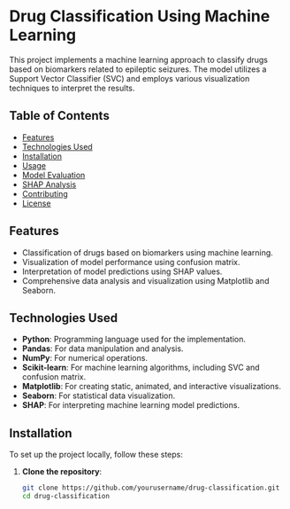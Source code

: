 # Drug Classification Using Machine Learning

This project implements a machine learning approach to classify drugs based on biomarkers related to epileptic seizures. The model utilizes a Support Vector Classifier (SVC) and employs various visualization techniques to interpret the results.

## Table of Contents

- [Features](#features)
- [Technologies Used](#technologies-used)
- [Installation](#installation)
- [Usage](#usage)
- [Model Evaluation](#model-evaluation)
- [SHAP Analysis](#shap-analysis)
- [Contributing](#contributing)
- [License](#license)

## Features

- Classification of drugs based on biomarkers using machine learning.
- Visualization of model performance using confusion matrix.
- Interpretation of model predictions using SHAP values.
- Comprehensive data analysis and visualization using Matplotlib and Seaborn.

## Technologies Used

- **Python**: Programming language used for the implementation.
- **Pandas**: For data manipulation and analysis.
- **NumPy**: For numerical operations.
- **Scikit-learn**: For machine learning algorithms, including SVC and confusion matrix.
- **Matplotlib**: For creating static, animated, and interactive visualizations.
- **Seaborn**: For statistical data visualization.
- **SHAP**: For interpreting machine learning model predictions.

## Installation

To set up the project locally, follow these steps:

1. **Clone the repository**:
   ```bash
   git clone https://github.com/yourusername/drug-classification.git
   cd drug-classification

